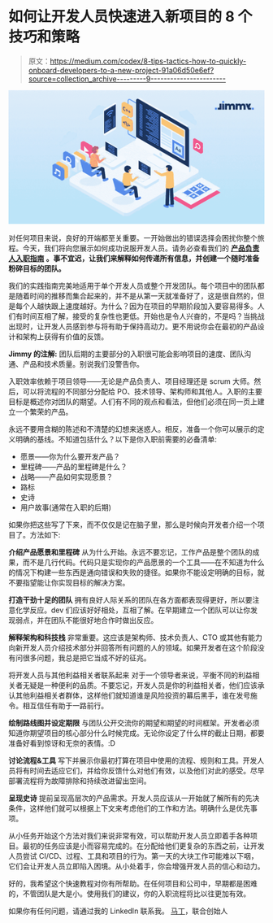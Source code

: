 # 如何让开发人员快速进入新项目的 8 个技巧和策略

> 原文：<https://medium.com/codex/8-tips-tactics-how-to-quickly-onboard-developers-to-a-new-project-91a06d50e6ef?source=collection_archive---------9----------------------->

![](img/270502d1385eb9c1b2f4d2b0db881cc7.png)

对任何项目来说，良好的开端都至关重要。一开始做出的错误选择会困扰你整个旅程。今天，我们将向您展示如何成功说服开发人员。请务必查看我们的 [**产品负责人入职指南**](https://www.fromjimmy.com/how_to_kickoff_new_product) **。事不宜迟，让我们来解释如何传递所有信息，并创建一个随时准备粉碎目标的团队。**

我们的实践指南完美地适用于单个开发人员或整个开发团队。每个项目中的团队都是随着时间的推移而集合起来的，并不是从第一天就准备好了，这是很自然的，但是每个人越快跟上速度越好。为什么？因为在项目的早期阶段加入要容易得多。人们有时间互相了解，接受的复杂性也更低。开始也是令人兴奋的，不是吗？当挑战出现时，让开发人员感到参与将有助于保持高动力。更不用说你会在最初的产品设计和架构上获得有价值的反馈。

**Jimmy 的注解:**
团队后期的主要部分的入职很可能会影响项目的速度、团队沟通、产品和技术质量。别说我们没警告你。

入职效率依赖于项目领导——无论是产品负责人、项目经理还是 scrum 大师。然后，可以将流程的不同部分分配给 PO、技术领导、架构师和其他人。入职的主要目标是概述你对团队的期望。人们有不同的观点和看法，但他们必须在同一页上建立一个繁荣的产品。

永远不要用含糊的陈述和不清楚的幻想来迷惑人。相反，准备一个你可以展示的定义明确的基线。不知道包括什么？以下是你入职前需要的必备清单:

*   愿景——你为什么要开发产品？
*   里程碑——产品的里程碑是什么？
*   战略——产品如何实现愿景？
*   路标
*   史诗
*   用户故事(通常在入职的后期)

如果你把这些写了下来，而不仅仅是记在脑子里，那么是时候向开发者介绍一个项目了。方法如下:

**介绍产品愿景和里程碑**
从为什么开始。永远不要忘记，工作产品是整个团队的成果，而不是几行代码。代码只是实现你的产品愿景的一个工具——在不知道为什么的情况下构建一些东西是通向错误和失败的捷径。如果你不能设定明确的目标，就不要指望能让你实现目标的解决方案。

**打造干劲十足的团队**
拥有良好人际关系的团队在各方面都表现得更好，所以要注意化学反应。dev 们应该好好相处，互相了解。在早期建立一个团队可以让你发现弱点，并在团队不能很好地合作时做出反应。

**解释架构和科技栈**
非常重要。这应该是架构师、技术负责人、CTO 或其他有能力向新开发人员介绍技术部分并回答所有问题的人的领域。如果开发者在这个阶段没有问很多问题，我总是把它当成不好的征兆。

将开发人员与其他利益相关者联系起来
对于一个领导者来说，平衡不同的利益相关者无疑是一种便利的品质。不要忘记，开发人员是你的利益相关者，他们应该承认其他利益相关者群体，这样他们就知道谁是风险投资的幕后黑手，谁在发号施令。相互信任有助于一路前行。

**绘制路线图并设定期限**
与团队公开交流你的期望和期望的时间框架。开发者必须知道你期望项目的核心部分什么时候完成。无论你设定了什么样的截止日期，都要准备好看到惊讶和无奈的表情。:D

**讨论流程&工具**
写下并展示你最初打算在项目中使用的流程、规则和工具。开发人员将有时间去适应它们，并给你反馈什么对他们有效，以及他们对此的感受。尽早部署流程将为故障排除和持续改进留出空间。

**呈现史诗**
提前呈现高层次的产品需求。开发人员应该从一开始就了解所有的先决条件，这样他们就可以根据上下文来考虑他们的工作和方法。明确什么是优先事项。

从小任务开始这个方法对我们来说非常有效，可以帮助开发人员立即着手各种项目。最初的任务应该是小而容易完成的。在分配给他们更复杂的东西之前，让开发人员尝试 CI/CD、过程、工具和项目的行为。第一天的大块工作可能难以下咽，它们会让开发人员立即陷入困境。从小处着手，你会增强开发人员的信心和动力。

好的，我希望这个快速教程对你有所帮助。在任何项目和公司中，早期都是困难的，不管团队是大是小。使用我们的建议，你的入职流程将比以往更加有效。

如果你有任何问题，请通过我的 LinkedIn 联系我。
[马丁](https://www.linkedin.com/in/martinjavierstojka)，联合创始人
